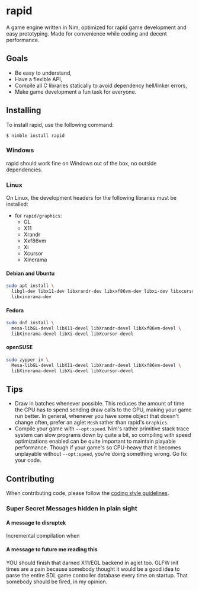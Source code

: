 # rapid

A game engine written in Nim, optimized for rapid game development and easy
prototyping. Made for convenience while coding and decent performance.

## Goals

 - Be easy to understand,
 - Have a flexible API,
 - Compile all C libraries statically to avoid dependency hell/linker errors,
 - Make game development a fun task for everyone.

## Installing

To install rapid, use the following command:
```
$ nimble install rapid
```

### Windows

rapid should work fine on Windows out of the box, no outside dependencies.

### Linux

On Linux, the development headers for the following libraries must be installed:

- for `rapid/graphics`:
  - GL
  - X11
  - Xrandr
  - Xxf86vm
  - Xi
  - Xcursor
  - Xinerama

#### Debian and Ubuntu
```sh
sudo apt install \
  libgl-dev libx11-dev libxrandr-dev libxxf86vm-dev libxi-dev libxcursor-dev \
  libxinerama-dev
```

#### Fedora
```sh
sudo dnf install \
  mesa-libGL-devel libX11-devel libXrandr-devel libXxf86vm-devel \
  libXinerama-devel libXi-devel libXcursor-devel
```

#### openSUSE
```sh
sudo zypper in \
  Mesa-libGL-devel libX11-devel libXrandr-devel libXxf86vm-devel \
  libXinerama-devel libXi-devel libXcursor-devel
```

## Tips

 - Draw in batches whenever possible. This reduces the amount of time the CPU
   has to spend sending draw calls to the GPU, making your game run better.
   In general, whenever you have some object that doesn't change often, prefer
   an aglet `Mesh` rather than rapid's `Graphics`.
 - Compile your game with `--opt:speed`. Nim's rather primitive stack trace
   system can slow programs down by quite a bit, so compiling with speed
   optimizations enabled can be quite important to maintain playable
   performance. Though if your game's so CPU-heavy that it becomes unplayable
   without `--opt:speed`, you're doing something wrong. Go fix your code.

## Contributing

When contributing code, please follow the [coding style guidelines](code_style.md).

### Super Secret Messages hidden in plain sight

#### A message to disruptek

Incremental compilation when

#### A message to future me reading this

YOU should finish that darned X11/EGL backend in aglet too. GLFW init times
are a pain because somebody thought it would be a good idea to parse the entire
SDL game controller database every time on startup. That somebody should be
fired, in my opinion.
